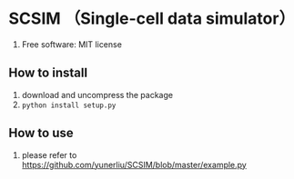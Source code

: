 
# SCSIM （Single-cell data simulator） 

1. Free software: MIT license

## How to install

1. download and uncompress the package
2. ``python install setup.py``

## How to use

1. please refer to https://github.com/yunerliu/SCSIM/blob/master/example.py
